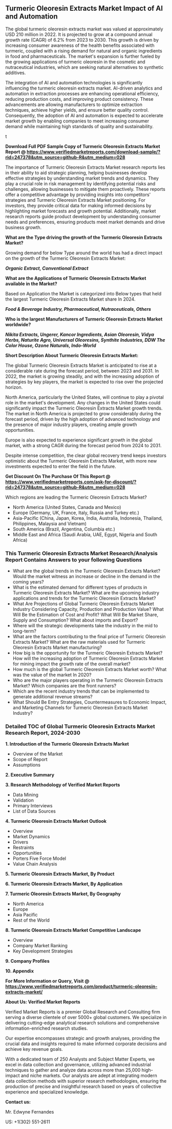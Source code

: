 <h2>Turmeric Oleoresin Extracts Market Impact of AI and Automation</h2><p>The global turmeric oleoresin extracts market was valued at approximately USD 210 million in 2022. It is projected to grow at a compound annual growth rate (CAGR) of 6.2% from 2023 to 2030. This growth is driven by increasing consumer awareness of the health benefits associated with turmeric, coupled with a rising demand for natural and organic ingredients in food and pharmaceuticals. The market's expansion is further fueled by the growing applications of turmeric oleoresin in the cosmetic and nutraceutical industries, which are seeking natural alternatives to synthetic additives.</p><p>The integration of AI and automation technologies is significantly influencing the turmeric oleoresin extracts market. AI-driven analytics and automation in extraction processes are enhancing operational efficiency, reducing production costs, and improving product consistency. These advancements are allowing manufacturers to optimize extraction techniques, achieve higher yields, and ensure better quality control. Consequently, the adoption of AI and automation is expected to accelerate market growth by enabling companies to meet increasing consumer demand while maintaining high standards of quality and sustainability.</p>t</p><p id="" class=""><strong>Download Full PDF Sample Copy of Turmeric Oleoresin Extracts Market Report @ <a href="https://www.verifiedmarketreports.com/download-sample/?rid=247378&utm_source=github-R&utm_medium=028" target="_blank">https://www.verifiedmarketreports.com/download-sample/?rid=247378&utm_source=github-R&utm_medium=028</a></strong></p><p>The importance of&nbsp;Turmeric Oleoresin Extracts Market research reports lies in their ability to aid strategic planning, helping businesses develop effective strategies by understanding market trends and dynamics. They play a crucial role in risk management by identifying potential risks and challenges, allowing businesses to mitigate them proactively. These reports offer a competitive advantage by providing insights into competitors' strategies and Turmeric Oleoresin Extracts Market positioning. For investors, they provide critical data for making informed decisions by highlighting market forecasts and growth potential. Additionally, market research reports guide product development by understanding consumer needs and preferences, ensuring products meet market demands and drive business growth.</p><p><strong>What are the&nbsp;Type driving the growth of the Turmeric Oleoresin Extracts Market?</strong></p><p id="" class="">Growing demand for below Type around the world has had a direct impact on the growth of the Turmeric Oleoresin Extracts Market:</p><em><strong>Organic Extract, Conventional Extract</strong></em></p><strong>What are the&nbsp;Applications&nbsp;of Turmeric Oleoresin Extracts Market available in the Market?</strong></p><p id="" class="">Based on Application the Market is categorized into Below types that held the largest Turmeric Oleoresin Extracts Market share In 2024.</p><em><strong>Food & Beverage Industry, Pharmaceutical, Nutraceuticals, Others</strong></em></p><strong>Who is the largest Manufacturers of Turmeric Oleoresin Extracts Market worldwide?</strong></p><p><em><strong>Nikita Extracts, Ungerer, Kancor Ingredients, Asian Oleoresin, Vidya Herbs, Naturite Agro, Universal Oleoresins, Synthite Industries, DDW The Color House, Ozone Naturals, Indo-World</strong></em></p><p id="" class=""><strong>Short Description About Turmeric Oleoresin Extracts Market:</strong></p><p>The global Turmeric Oleoresin Extracts Market is anticipated to rise at a considerable rate during the forecast period, between 2023 and 2031. In 2022, the market is growing steadily, and with the increasing adoption of strategies by key players, the market is expected to rise over the projected horizon.</p><p>North America, particularly the United States, will continue to play a pivotal role in the market's development. Any changes in the United States could significantly impact the Turmeric Oleoresin Extracts Market growth trends. The market in North America is projected to grow considerably during the forecast period, driven by the high adoption of advanced technology and the presence of major industry players, creating ample growth opportunities.</p><p>Europe is also expected to experience significant growth in the global market, with a strong CAGR during the forecast period from 2024 to 2031.</p><p>Despite intense competition, the clear global recovery trend keeps investors optimistic about the Turmeric Oleoresin Extracts Market, with more new investments expected to enter the field in the future.</p><p id="" class=""><strong>Get Discount On The Purchase Of This Report @ <a href="https://www.verifiedmarketreports.com/ask-for-discount/?rid=247378&utm_source=github-R&utm_medium=028" target="_blank">https://www.verifiedmarketreports.com/ask-for-discount/?rid=247378&utm_source=github-R&utm_medium=028</a></strong></p>Which regions are leading the Turmeric Oleoresin Extracts Market?</p><ul><li>North America (United States, Canada and Mexico)</li><li>Europe (Germany, UK, France, Italy, Russia and Turkey etc.)</li><li>Asia-Pacific (China, Japan, Korea, India, Australia, Indonesia, Thailand, Philippines, Malaysia and Vietnam)</li><li>South America (Brazil, Argentina, Columbia etc.)</li><li>Middle East and Africa (Saudi Arabia, UAE, Egypt, Nigeria and South Africa)</li></ul><h3 id="" class="">This Turmeric Oleoresin Extracts Market Research/Analysis Report Contains Answers to your following Questions</h3><ul><li>What are the global trends in the Turmeric Oleoresin Extracts Market? Would the market witness an increase or decline in the demand in the coming years?</li><li>What is the estimated demand for different types of products in Turmeric Oleoresin Extracts Market? What are the upcoming industry applications and trends for the Turmeric Oleoresin Extracts Market?</li><li>What Are Projections of Global Turmeric Oleoresin Extracts Market Industry Considering Capacity, Production and Production Value? What Will Be the Estimation of Cost and Profit? What Will Be Market Share, Supply and Consumption? What about imports and Export?</li><li>Where will the strategic developments take the industry in the mid to long-term?</li><li>What are the factors contributing to the final price of Turmeric Oleoresin Extracts Market? What are the raw materials used for Turmeric Oleoresin Extracts Market manufacturing?</li><li>How big is the opportunity for the Turmeric Oleoresin Extracts Market? How will the increasing adoption of Turmeric Oleoresin Extracts Market for mining impact the growth rate of the overall market?</li><li>How much is the global Turmeric Oleoresin Extracts Market worth? What was the value of the market In 2020?</li><li>Who are the major players operating in the Turmeric Oleoresin Extracts Market? Which companies are the front runners?</li><li>Which are the recent industry trends that can be implemented to generate additional revenue streams?</li><li>What Should Be Entry Strategies, Countermeasures to Economic Impact, and Marketing Channels for Turmeric Oleoresin Extracts Market Industry?</li></ul><h3 id="" class="">Detailed TOC of Global Turmeric Oleoresin Extracts Market Research Report, 2024-2030</h3><p id="" class=""><strong>1. Introduction of the Turmeric Oleoresin Extracts Market</strong></p><ul><li>Overview of the Market</li><li>Scope of Report</li><li>Assumptions</li></ul><p id="" class=""><strong>2. Executive Summary</strong></p><p id="" class=""><strong>3. Research Methodology of Verified Market Reports</strong></p><ul><li>Data Mining</li><li>Validation</li><li>Primary Interviews</li><li>List of Data Sources</li></ul><p id="" class=""><strong>4. Turmeric Oleoresin Extracts Market Outlook</strong></p><ul><li>Overview</li><li>Market Dynamics</li><li>Drivers</li><li>Restraints</li><li>Opportunities</li><li>Porters Five Force Model</li><li>Value Chain Analysis</li></ul><p id="" class=""><strong>5. Turmeric Oleoresin Extracts Market, By Product</strong></p><p id="" class=""><strong>6. Turmeric Oleoresin Extracts Market, By Application</strong></p><p id="" class=""><strong>7. Turmeric Oleoresin Extracts Market, By Geography</strong></p><ul><li>North America</li><li>Europe</li><li>Asia Pacific</li><li>Rest of the World</li></ul><p id="" class=""><strong>8. Turmeric Oleoresin Extracts Market Competitive Landscape</strong></p><ul><li>Overview</li><li>Company Market Ranking</li><li>Key Development Strategies</li></ul><p id="" class=""><strong>9. Company Profiles</strong></p><p id="" class=""><strong>10. Appendix</strong></p><p id="" class=""><strong>For More Information or Query, Visit @ <a href="https://www.verifiedmarketreports.com/product/turmeric-oleoresin-extracts-market/" target="_blank">https://www.verifiedmarketreports.com/product/turmeric-oleoresin-extracts-market/</a></strong></p><p id="" class=""><strong>About Us: Verified Market Reports</strong></p><p id="" class="">Verified Market Reports is a premier Global Research and Consulting firm serving a diverse clientele of over 5000+ global customers. We specialize in delivering cutting-edge analytical research solutions and comprehensive information-enriched research studies.</p><p id="" class="">Our expertise encompasses strategic and growth analyses, providing the crucial data and insights required to make informed corporate decisions and achieve key revenue goals.</p><p id="" class="">With a dedicated team of 250 Analysts and Subject Matter Experts, we excel in data collection and governance, utilizing advanced industrial techniques to gather and analyze data across more than 25,000 high-impact and niche markets. Our analysts are adept at integrating modern data collection methods with superior research methodologies, ensuring the production of precise and insightful research based on years of collective experience and specialized knowledge.</p><p id="" class=""><strong>Contact us:</strong></p><p id="" class="">Mr. Edwyne Fernandes</p><p id="" class="">US: +1(302) 551-2611</p>